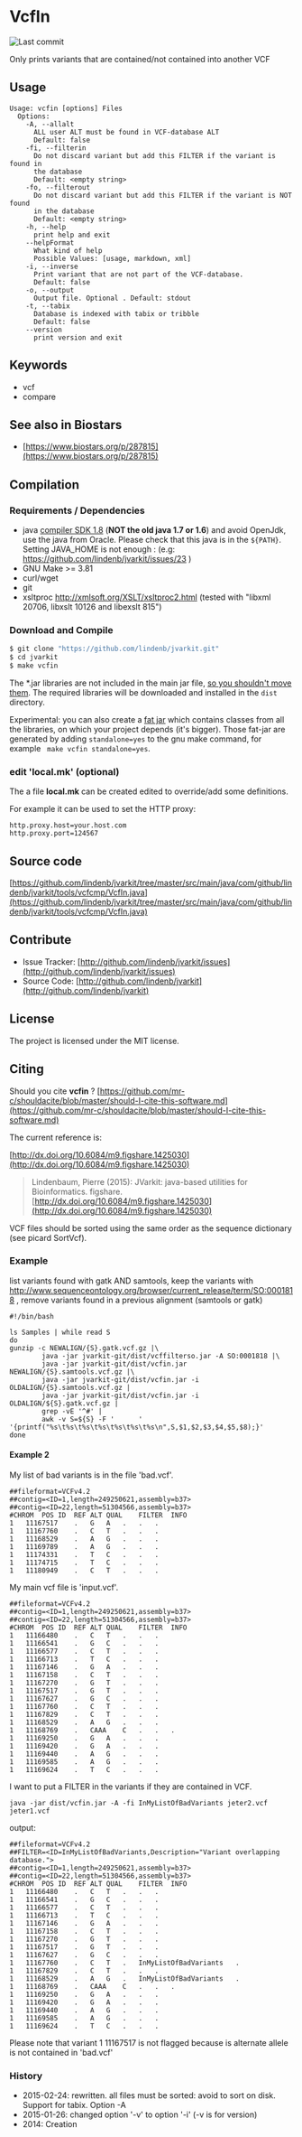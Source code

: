 # VcfIn

![Last commit](https://img.shields.io/github/last-commit/lindenb/jvarkit.png)

Only prints variants that are contained/not contained into another VCF


## Usage

```
Usage: vcfin [options] Files
  Options:
    -A, --allalt
      ALL user ALT must be found in VCF-database ALT
      Default: false
    -fi, --filterin
      Do not discard variant but add this FILTER if the variant is found in 
      the database
      Default: <empty string>
    -fo, --filterout
      Do not discard variant but add this FILTER if the variant is NOT found 
      in the database
      Default: <empty string>
    -h, --help
      print help and exit
    --helpFormat
      What kind of help
      Possible Values: [usage, markdown, xml]
    -i, --inverse
      Print variant that are not part of the VCF-database.
      Default: false
    -o, --output
      Output file. Optional . Default: stdout
    -t, --tabix
      Database is indexed with tabix or tribble
      Default: false
    --version
      print version and exit

```


## Keywords

 * vcf
 * compare



## See also in Biostars

 * [https://www.biostars.org/p/287815](https://www.biostars.org/p/287815)


## Compilation

### Requirements / Dependencies

* java [compiler SDK 1.8](http://www.oracle.com/technetwork/java/index.html) (**NOT the old java 1.7 or 1.6**) and avoid OpenJdk, use the java from Oracle. Please check that this java is in the `${PATH}`. Setting JAVA_HOME is not enough : (e.g: https://github.com/lindenb/jvarkit/issues/23 )
* GNU Make >= 3.81
* curl/wget
* git
* xsltproc http://xmlsoft.org/XSLT/xsltproc2.html (tested with "libxml 20706, libxslt 10126 and libexslt 815")


### Download and Compile

```bash
$ git clone "https://github.com/lindenb/jvarkit.git"
$ cd jvarkit
$ make vcfin
```

The *.jar libraries are not included in the main jar file, [so you shouldn't move them](https://github.com/lindenb/jvarkit/issues/15#issuecomment-140099011 ).
The required libraries will be downloaded and installed in the `dist` directory.

Experimental: you can also create a [fat jar](https://stackoverflow.com/questions/19150811/) which contains classes from all the libraries, on which your project depends (it's bigger). Those fat-jar are generated by adding `standalone=yes` to the gnu make command, for example ` make vcfin standalone=yes`.

### edit 'local.mk' (optional)

The a file **local.mk** can be created edited to override/add some definitions.

For example it can be used to set the HTTP proxy:

```
http.proxy.host=your.host.com
http.proxy.port=124567
```
## Source code 

[https://github.com/lindenb/jvarkit/tree/master/src/main/java/com/github/lindenb/jvarkit/tools/vcfcmp/VcfIn.java](https://github.com/lindenb/jvarkit/tree/master/src/main/java/com/github/lindenb/jvarkit/tools/vcfcmp/VcfIn.java)

## Contribute

- Issue Tracker: [http://github.com/lindenb/jvarkit/issues](http://github.com/lindenb/jvarkit/issues)
- Source Code: [http://github.com/lindenb/jvarkit](http://github.com/lindenb/jvarkit)

## License

The project is licensed under the MIT license.

## Citing

Should you cite **vcfin** ? [https://github.com/mr-c/shouldacite/blob/master/should-I-cite-this-software.md](https://github.com/mr-c/shouldacite/blob/master/should-I-cite-this-software.md)

The current reference is:

[http://dx.doi.org/10.6084/m9.figshare.1425030](http://dx.doi.org/10.6084/m9.figshare.1425030)

> Lindenbaum, Pierre (2015): JVarkit: java-based utilities for Bioinformatics. figshare.
> [http://dx.doi.org/10.6084/m9.figshare.1425030](http://dx.doi.org/10.6084/m9.figshare.1425030)



VCF files should be sorted using the same order as the sequence dictionary (see picard SortVcf).


### Example

list variants found with gatk AND samtools, keep the variants with http://www.sequenceontology.org/browser/current_release/term/SO:0001818 , remove variants found in a previous alignment (samtools or gatk)


```
#!/bin/bash

ls Samples | while read S
do
gunzip -c NEWALIGN/{S}.gatk.vcf.gz |\
        java -jar jvarkit-git/dist/vcffilterso.jar -A SO:0001818 |\
        java -jar jvarkit-git/dist/vcfin.jar NEWALIGN/{S}.samtools.vcf.gz |\
        java -jar jvarkit-git/dist/vcfin.jar -i OLDALIGN/{S}.samtools.vcf.gz |
        java -jar jvarkit-git/dist/vcfin.jar -i OLDALIGN/${S}.gatk.vcf.gz |
        grep -vE '^#' |
        awk -v S=${S} -F '      ' '{printf("%s\t%s\t%s\t%s\t%s\t%s\t%s\n",S,$1,$2,$3,$4,$5,$8);}' 
done
```




#### Example 2

My list of bad variants is in the file 'bad.vcf'.



```
##fileformat=VCFv4.2
##contig=<ID=1,length=249250621,assembly=b37>
##contig=<ID=22,length=51304566,assembly=b37>
#CHROM	POS	ID	REF	ALT	QUAL	FILTER	INFO
1	11167517	.	G	A	.	.	.
1	11167760	.	C	T	.	.	.
1	11168529	.	A	G	.	.	.
1	11169789	.	A	G	.	.	.
1	11174331	.	T	C	.	.	.
1	11174715	.	T	C	.	.	.
1	11180949	.	C	T	.	.	.
```



My main vcf file is 'input.vcf'.



```
##fileformat=VCFv4.2
##contig=<ID=1,length=249250621,assembly=b37>
##contig=<ID=22,length=51304566,assembly=b37>
#CHROM	POS	ID	REF	ALT	QUAL	FILTER	INFO
1	11166480	.	C	T	.	.	.
1	11166541	.	G	C	.	.	.
1	11166577	.	C	T	.	.	.
1	11166713	.	T	C	.	.	.
1	11167146	.	G	A	.	.	.
1	11167158	.	C	T	.	.	.
1	11167270	.	G	T	.	.	.
1	11167517	.	G	T	.	.	.
1	11167627	.	G	C	.	.	.
1	11167760	.	C	T	.	.	.
1	11167829	.	C	T	.	.	.
1	11168529	.	A	G	.	.	.
1	11168769	.	CAAA	C	.	.	.
1	11169250	.	G	A	.	.	.
1	11169420	.	G	A	.	.	.
1	11169440	.	A	G	.	.	.
1	11169585	.	A	G	.	.	.
1	11169624	.	T	C	.	.	.
```



I want to put a FILTER in the variants if they are contained in VCF.



```
java -jar dist/vcfin.jar -A -fi InMyListOfBadVariants jeter2.vcf jeter1.vcf
```



output:



```
##fileformat=VCFv4.2
##FILTER=<ID=InMyListOfBadVariants,Description="Variant overlapping database.">
##contig=<ID=1,length=249250621,assembly=b37>
##contig=<ID=22,length=51304566,assembly=b37>
#CHROM	POS	ID	REF	ALT	QUAL	FILTER	INFO
1	11166480	.	C	T	.	.	.
1	11166541	.	G	C	.	.	.
1	11166577	.	C	T	.	.	.
1	11166713	.	T	C	.	.	.
1	11167146	.	G	A	.	.	.
1	11167158	.	C	T	.	.	.
1	11167270	.	G	T	.	.	.
1	11167517	.	G	T	.	.	.
1	11167627	.	G	C	.	.	.
1	11167760	.	C	T	.	InMyListOfBadVariants	.
1	11167829	.	C	T	.	.	.
1	11168529	.	A	G	.	InMyListOfBadVariants	.
1	11168769	.	CAAA	C	.	.	.
1	11169250	.	G	A	.	.	.
1	11169420	.	G	A	.	.	.
1	11169440	.	A	G	.	.	.
1	11169585	.	A	G	.	.	.
1	11169624	.	T	C	.	.	.

```


Please note that variant 1	11167517 is not flagged because is alternate allele is not contained in 'bad.vcf'




### History


 *  2015-02-24: rewritten. all files must be sorted: avoid to sort on disk. Support for tabix. Option -A
 *  2015-01-26: changed option '-v' to option '-i' (-v is for version)
 *  2014: Creation







